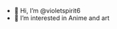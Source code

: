 - 👋 Hi, I’m @violetspirit6
- 👀 I’m interested in Anime and art


<!---
violetspirit6/violetspirit6 is a ✨ special ✨ repository because its `README.md` (this file) appears on your GitHub profile.
You can click the Preview link to take a look at your changes.
--->
